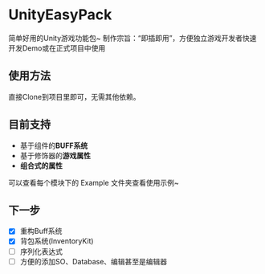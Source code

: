 # UnityEasyPack
简单好用的Unity游戏功能包~
制作宗旨：“即插即用”，方便独立游戏开发者快速开发Demo或在正式项目中使用

## 使用方法
直接Clone到项目里即可，无需其他依赖。

## 目前支持
- 基于组件的**BUFF系统**
- 基于修饰器的**游戏属性**
- **组合式的属性**  

可以查看每个模块下的 Example 文件夹查看使用示例~

## 下一步
- [x] 重构Buff系统
- [x] 背包系统(InventoryKit)
- [ ] 序列化表达式
- [ ] 方便的添加SO、Database、编辑甚至是编辑器
